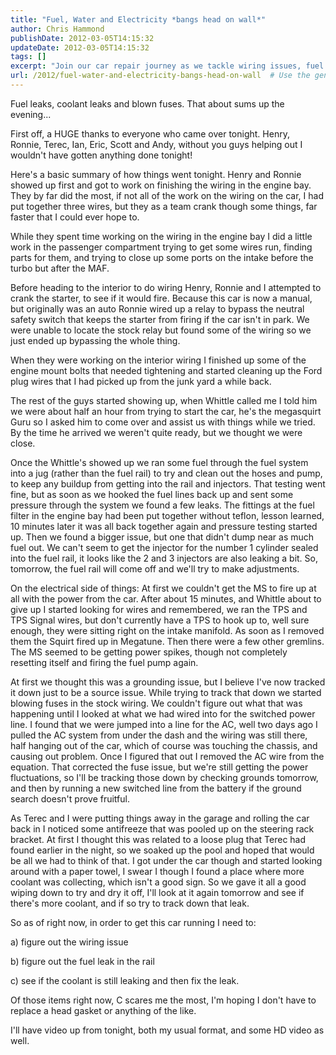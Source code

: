 ```yaml
---
title: "Fuel, Water and Electricity *bangs head on wall*"
author: Chris Hammond
publishDate: 2012-03-05T14:15:32
updateDate: 2012-03-05T14:15:32
tags: []
excerpt: "Join our car repair journey as we tackle wiring issues, fuel leaks and coolant leaks with the help of friends. Pick up DIY car repair tips and lessons learned."
url: /2012/fuel-water-and-electricity-bangs-head-on-wall  # Use the generated URL with year
---
```

<p>Fuel leaks, coolant leaks and blown fuses. That about sums up the  evening...</p> <p>First off, a HUGE thanks to everyone who came over tonight. Henry,  Ronnie,&nbsp;Terec, Ian, Eric, Scott and Andy, without you guys helping out I  wouldn't have gotten&nbsp;anything done&nbsp;tonight!</p> <p>Here's a basic summary of how things went tonight. Henry and Ronnie showed up  first and got to work on finishing the wiring in the engine bay. They by far did  the most, if not all of the work on the wiring on the car, I had put together  three wires, but they as a team crank though some things, far faster that I  could ever hope to.</p> <p>While they spent time working on the wiring in the engine bay I did a little  work in the passenger compartment trying to get some wires run, finding parts  for them, and trying to close up some ports on the intake before the turbo but  after the MAF.</p> <p>Before heading to the interior to do wiring Henry, Ronnie and I attempted to  crank the starter, to see if it would fire. Because this car is now a manual,  but originally was an auto Ronnie wired up a relay to bypass the neutral safety  switch that keeps the starter from firing if the car isn't in park. We were  unable to locate the stock relay but found some of the wiring so we just ended  up bypassing the whole thing.</p> <p>When they were working on the interior wiring I finished up some of the  engine mount bolts that needed tightening and started cleaning up the Ford plug  wires that I had picked up from the junk yard a while back.</p> <p>The rest of the guys started showing up, when Whittle called me I told him we  were about half an hour from trying to start the car, he's the megasquirt Guru  so I asked him to come over and assist us with things while we tried. By the  time he arrived we weren't quite ready, but we thought we were close.</p> <p>Once the Whittle's showed up we ran some fuel through the fuel system into a  jug (rather than the fuel rail) to try and clean out the hoses and pump, to keep  any buildup from getting into the rail and injectors. That testing went fine,  but as soon as we hooked the fuel lines back up and sent some pressure through  the system we found a few leaks. The fittings at the fuel filter in the engine  bay had been put together without teflon, lesson learned, 10 minutes later it  was all back together again and pressure testing started up. Then we found a  bigger issue, but one that didn't dump near as much fuel out. We can't seem to  get the injector for the number 1 cylinder sealed into the fuel rail, it looks  like the 2 and 3 injectors are also leaking a bit. So, tomorrow, the fuel rail  will come off and we'll try to make adjustments.</p> <p>On the electrical side of things: At first we couldn't get the MS to fire up  at all with the power from the car. After about 15 minutes, and Whittle about to  give up I started looking for wires and remembered, we ran the TPS and TPS  Signal wires, but don't currently have a TPS to hook up to, well sure enough,  they were sitting right on the intake manifold. As soon as I removed them the  Squirt fired up in Megatune. Then there were a few other gremlins. The MS seemed  to be getting power spikes, though not completely resetting itself and firing  the fuel pump again.</p> <p>At first we thought this was a grounding issue, but I believe I've now  tracked it down just to be a source issue. While trying to track that down we  started blowing fuses in the stock wiring. We couldn't figure out what that was  happening until I looked at what we had wired into for the switched power line.  I found that we were jumped into a line for the AC, well two days ago I pulled  the AC system from under the dash and the wiring was still there, half hanging  out of the car, which of course was touching the chassis, and causing out  problem. Once I figured that out I removed the AC wire from the equation. That  corrected the fuse issue, but we're still getting the power fluctuations, so  I'll be tracking those down by checking grounds tomorrow, and then by running a  new switched line from the battery if the ground search doesn't prove  fruitful.</p> <p>As Terec and I were putting things away in the garage and rolling the car  back in I noticed some antifreeze that was pooled up on the steering rack  bracket. At first I thought this was related to a loose plug that Terec had  found earlier in the night, so we soaked up the pool and hoped that would be all  we had to think of that. I got under the car though and started looking around  with a paper towel, I swear I though I found a place where more coolant was  collecting, which isn't a good sign. So we gave it all a good wiping down to try  and dry it off, I'll look at it again tomorrow and see if there's more coolant,  and if so try to track down that leak.</p> <p>So as of right now, in order to get this car running I need to:</p> <p>a) figure out the wiring issue</p> <p>b) figure out the fuel leak in the rail</p> <p>c) see if the coolant is still leaking and then fix the leak.</p> <p>Of those items right now, C scares me the most, I'm hoping I don't have to  replace a head gasket or anything of the like.</p> <p>I'll have video up from tonight, both my usual format, and some HD video as well.</p>

